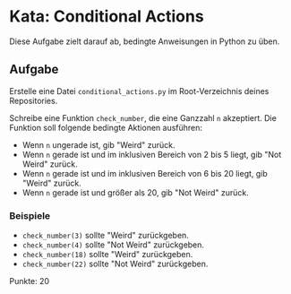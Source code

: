 # Kata: Conditional Actions

Diese Aufgabe zielt darauf ab, bedingte Anweisungen in Python zu üben.

## Aufgabe

Erstelle eine Datei `conditional_actions.py` im Root-Verzeichnis deines Repositories.

Schreibe eine Funktion `check_number`, die eine Ganzzahl `n` akzeptiert. Die Funktion soll folgende bedingte Aktionen ausführen:

- Wenn `n` ungerade ist, gib "Weird" zurück.
- Wenn `n` gerade ist und im inklusiven Bereich von 2 bis 5 liegt, gib "Not Weird" zurück.
- Wenn `n` gerade ist und im inklusiven Bereich von 6 bis 20 liegt, gib "Weird" zurück.
- Wenn `n` gerade ist und größer als 20, gib "Not Weird" zurück.

### Beispiele

- `check_number(3)` sollte "Weird" zurückgeben.
- `check_number(4)` sollte "Not Weird" zurückgeben.
- `check_number(18)` sollte "Weird" zurückgeben.
- `check_number(22)` sollte "Not Weird" zurückgeben.

Punkte: 20
